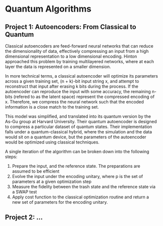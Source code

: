 Quantum Algorithms
==================


## Project 1: Autoencoders: From Classical to Quantum 

Classical autoencoders are feed-forward neural networks that can reduce the dimensionality of data, effectively compressing an input from a high dimensional representation to a low dimensional encoding. Hinton approached this problem by training multilayered networks, where at each layer the data is represented on a smaller dimension. 

In more technical terms, a classical autoencoder will optimize its parameters across a given training set, (n + k)-bit input string x, and attempt to reconstruct that input after erasing k bits during the process. If the autoencoder can reproduce the input with some accuracy, the remaining n-bits (refered to as the latent space) represent the compressed encoding of x. Therefore, we compress the neural network such that the encoded information is a close match to the training set.

This model was simplified, and translated into its quantum version by the As-Gu group at Harvard University. Their quantum autoencoder is designed to compress a particular dataset of quantum states. Their implementation falls under a quantum-classical hybrid, where the simulation and the data would sit on a quantum device, but the parameters of the autoencoder would be optimized using classical techniques.


A single iteration of the algorithm can be broken down into the following steps:

1. Prepare the input, and the reference state. The preparations are assumed to be efficient
2. Evolve the input under the encoding unitary, where p is the set of parameters at a given optimization step
3. Measure the fidelity between the trash state and the reference state via a SWAP test
4. Apply cost function to the classical optimization routine and return a new set of parameters for the encoding unitary.



## Project 2: ...
